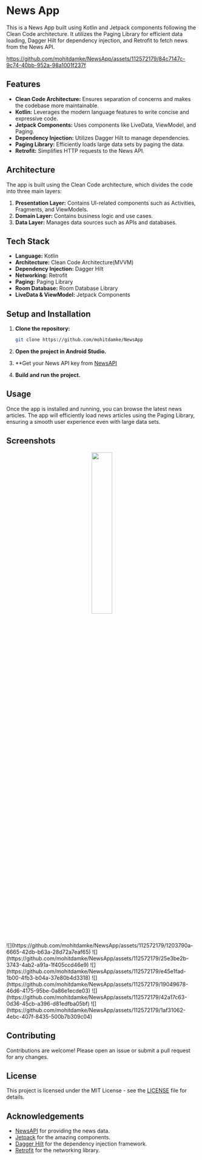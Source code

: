 # News App

This is a News App built using Kotlin and Jetpack components following the Clean Code architecture. It utilizes the Paging Library for efficient data loading, Dagger Hilt for dependency injection, and Retrofit to fetch news from the News API.
 
 
https://github.com/mohitdamke/NewsApp/assets/112572179/84c7147c-9c74-40bb-952a-98a1001f237f


## Features

- **Clean Code Architecture:** Ensures separation of concerns and makes the codebase more maintainable.
- **Kotlin:** Leverages the modern language features to write concise and expressive code.
- **Jetpack Components:** Uses components like LiveData, ViewModel, and Paging.
- **Dependency Injection:** Utilizes Dagger Hilt to manage dependencies.
- **Paging Library:** Efficiently loads large data sets by paging the data.
- **Retrofit:** Simplifies HTTP requests to the News API.

## Architecture

The app is built using the Clean Code architecture, which divides the code into three main layers:

1. **Presentation Layer:** Contains UI-related components such as Activities, Fragments, and ViewModels.
2. **Domain Layer:** Contains business logic and use cases.
3. **Data Layer:** Manages data sources such as APIs and databases.

## Tech Stack

- **Language:** Kotlin
- **Architecture:** Clean Code Architecture(MVVM)
- **Dependency Injection:** Dagger Hilt
- **Networking:** Retrofit
- **Paging:** Paging Library
- **Room Database:** Room Database Library
- **LiveData & ViewModel:** Jetpack Components

## Setup and Installation

1. **Clone the repository:**
    ```bash
    git clone https://github.com/mohitdamke/NewsApp
    ```

2. **Open the project in Android Studio.**

3. **Get your News API key from [NewsAPI](https://newsapi.org/) 
 
4. **Build and run the project.**

## Usage

Once the app is installed and running, you can browse the latest news articles. The app will efficiently load news articles using the Paging Library, ensuring a smooth user experience even with large data sets.

## Screenshots
<div align="center">
	<img width = "33%" src="[https://i.imgur.com/8BgVXcY.png](https://github.com/mohitdamke/NewsApp/assets/112572179/1203790a-6665-42db-b63a-28d72a7eaf65)">
</div>
![](https://github.com/mohitdamke/NewsApp/assets/112572179/1203790a-6665-42db-b63a-28d72a7eaf65)
![](https://github.com/mohitdamke/NewsApp/assets/112572179/25e3be2b-3743-4ab2-a91a-1f405ccd46e9)
![](https://github.com/mohitdamke/NewsApp/assets/112572179/e45e1fad-1b00-4fb3-b04a-37e80b4d3318)
![](https://github.com/mohitdamke/NewsApp/assets/112572179/19049678-46d6-4175-95be-0a86e1ecde03)
![](https://github.com/mohitdamke/NewsApp/assets/112572179/42a17c63-0d36-45cb-a396-d81edfba05bf)
![](https://github.com/mohitdamke/NewsApp/assets/112572179/1af31062-4ebc-407f-8435-500b7b309c04)


## Contributing

Contributions are welcome! Please open an issue or submit a pull request for any changes.

## License

This project is licensed under the MIT License - see the [LICENSE](LICENSE) file for details.

## Acknowledgements

- [NewsAPI](https://newsapi.org/) for providing the news data.
- [Jetpack](https://developer.android.com/jetpack) for the amazing components.
- [Dagger Hilt](https://dagger.dev/hilt/) for the dependency injection framework.
- [Retrofit](https://square.github.io/retrofit/) for the networking library.

